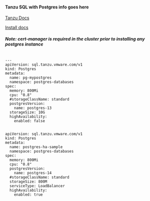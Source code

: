 #### Tanzu SQL with Postgres info goes here


[Tanzu Docs](https://docs.vmware.com/en/VMware-SQL-with-Postgres-for-Kubernetes/index.html)

[Install docs](https://docs.vmware.com/en/VMware-Tanzu-SQL-with-Postgres-for-Kubernetes/1.9/tanzu-postgres-k8s/GUID-install-operator.html)

##### Note: cert-manager is required in the cluster prior to installing any postgres instance

````

---
apiVersion: sql.tanzu.vmware.com/v1
kind: Postgres
metadata:
  name: pg-mypostgres
  namespace: postgres-databases
spec:
  memory: 800Mi
  cpu: "0.8"
  #storageClassName: standard
  postgresVersion:
    name: postgres-13
  storageSize: 10G
  highAvailability:
    enabled: false

````


````

apiVersion: sql.tanzu.vmware.com/v1
kind: Postgres
metadata:
  name: postgres-ha-sample
  namespace: postgres-databases
spec:
  memory: 800Mi
  cpu: "0.8"
  postgresVersion:
    name: postgres-14
  #storageClassName: standard
  storageSize: 800M
  serviceType: LoadBalancer
  highAvailability:
    enabled: true

````

